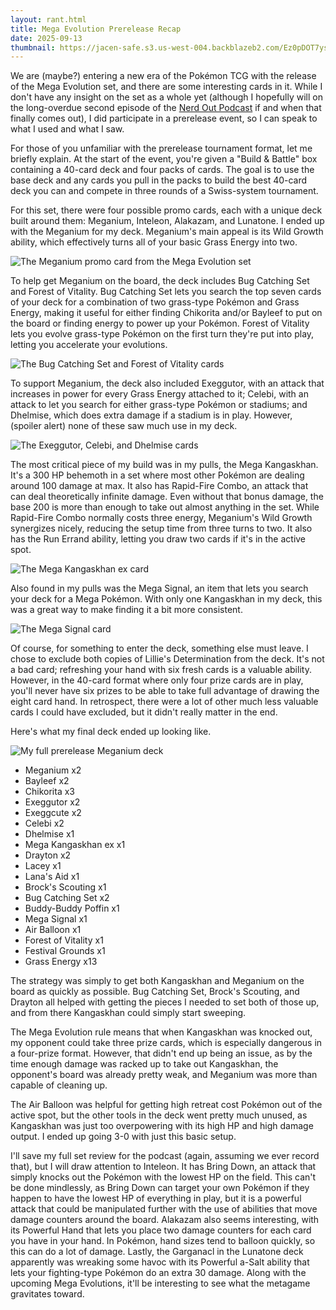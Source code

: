 ```yaml
---
layout: rant.html
title: Mega Evolution Prerelease Recap
date: 2025-09-13
thumbnail: https://jacen-safe.s3.us-west-004.backblazeb2.com/Ez0pDOT7ysRU.png
---
```

We are (maybe?) entering a new era of the Pokémon TCG with the release of the Mega Evolution set, and there are some interesting cards in it. While I don't have any insight on the set as a whole yet (although I hopefully will on the long-overdue second episode of the [Nerd Out Podcast](https://open.spotify.com/show/3LM0nQspxdrBZgllosf9JH) if and when that finally comes out), I did participate in a prerelease event, so I can speak to what I used and what I saw.
<!-- more -->

For those of you unfamiliar with the prerelease tournament format, let me briefly explain. At the start of the event, you're given a "Build & Battle" box containing a 40-card deck and four packs of cards. The goal is to use the base deck and any cards you pull in the packs to build the best 40-card deck you can and compete in three rounds of a Swiss-system tournament.

For this set, there were four possible promo cards, each with a unique deck built around them: Meganium, Inteleon, Alakazam, and Lunatone. I ended up with the Meganium for my deck. Meganium's main appeal is its Wild Growth ability, which effectively turns all of your basic Grass Energy into two.

![The Meganium promo card from the Mega Evolution set](https://jacen-safe.s3.us-west-004.backblazeb2.com/ROnaztkBtjq8.jpg)

To help get Meganium on the board, the deck includes Bug Catching Set and Forest of Vitality. Bug Catching Set lets you search the top seven cards of your deck for a combination of two grass-type Pokémon and Grass Energy, making it useful for either finding Chikorita and/or Bayleef to put on the board or finding energy to power up your Pokémon. Forest of Vitality lets you evolve grass-type Pokémon on the first turn they're put into play, letting you accelerate your evolutions.

![The Bug Catching Set and Forest of Vitality cards](https://jacen-safe.s3.us-west-004.backblazeb2.com/v8Xg4vQcYvnz.jpg)

To support Meganium, the deck also included Exeggutor, with an attack that increases in power for every Grass Energy attached to it; Celebi, with an attack to let you search for either grass-type Pokémon or stadiums; and Dhelmise, which does extra damage if a stadium is in play. However, (spoiler alert) none of these saw much use in my deck.

![The Exeggutor, Celebi, and Dhelmise cards](https://jacen-safe.s3.us-west-004.backblazeb2.com/uj5LdJhtktP9.jpg)

The most critical piece of my build was in my pulls, the Mega Kangaskhan. It's a 300 HP behemoth in a set where most other Pokémon are dealing around 100 damage at max. It also has Rapid-Fire Combo, an attack that can deal theoretically infinite damage. Even without that bonus damage, the base 200 is more than enough to take out almost anything in the set. While Rapid-Fire Combo normally costs three energy, Meganium's Wild Growth synergizes nicely, reducing the setup time from three turns to two. It also has the Run Errand ability, letting you draw two cards if it's in the active spot.

![The Mega Kangaskhan ex card](https://jacen-safe.s3.us-west-004.backblazeb2.com/UcOSxX854w3N.jpg)

Also found in my pulls was the Mega Signal, an item that lets you search your deck for a Mega Pokémon. With only one Kangaskhan in my deck, this was a great way to make finding it a bit more consistent.

![The Mega Signal card](https://jacen-safe.s3.us-west-004.backblazeb2.com/NbfC02I2O8eO.jpg)

Of course, for something to enter the deck, something else must leave. I chose to exclude both copies of Lillie's Determination from the deck. It's not a bad card; refreshing your hand with six fresh cards is a valuable ability. However, in the 40-card format where only four prize cards are in play, you'll never have six prizes to be able to take full advantage of drawing the eight card hand. In retrospect, there were a lot of other much less valuable cards I could have excluded, but it didn't really matter in the end.

Here's what my final deck ended up looking like.

![My full prerelease Meganium deck](https://jacen-safe.s3.us-west-004.backblazeb2.com/HUD6JEyzVz9Y.jpg)

- Meganium x2
- Bayleef x2
- Chikorita x3
- Exeggutor x2
- Exeggcute x2
- Celebi x2
- Dhelmise x1
- Mega Kangaskhan ex x1
- Drayton x2
- Lacey x1
- Lana's Aid x1
- Brock's Scouting x1
- Bug Catching Set x2
- Buddy-Buddy Poffin x1
- Mega Signal x1
- Air Balloon x1
- Forest of Vitality x1
- Festival Grounds x1
- Grass Energy x13

The strategy was simply to get both Kangaskhan and Meganium on the board as quickly as possible. Bug Catching Set, Brock's Scouting, and Drayton all helped with getting the pieces I needed to set both of those up, and from there Kangaskhan could simply start sweeping.

The Mega Evolution rule means that when Kangaskhan was knocked out, my opponent could take three prize cards, which is especially dangerous in a four-prize format. However, that didn't end up being an issue, as by the time enough damage was racked up to take out Kangaskhan, the opponent's board was already pretty weak, and Meganium was more than capable of cleaning up.

The Air Balloon was helpful for getting high retreat cost Pokémon out of the active spot, but the other tools in the deck went pretty much unused, as Kangaskhan was just too overpowering with its high HP and high damage output. I ended up going 3-0 with just this basic setup.

I'll save my full set review for the podcast (again, assuming we ever record that), but I will draw attention to Inteleon. It has Bring Down, an attack that simply knocks out the Pokémon with the lowest HP on the field. This can't be done mindlessly, as Bring Down can target your own Pokémon if they happen to have the lowest HP of everything in play, but it is a powerful attack that could be manipulated further with the use of abilities that move damage counters around the board. Alakazam also seems interesting, with its Powerful Hand that lets you place two damage counters for each card you have in your hand. In Pokémon, hand sizes tend to balloon quickly, so this can do a lot of damage. Lastly, the Garganacl in the Lunatone deck apparently was wreaking some havoc with its Powerful a-Salt ability that lets your fighting-type Pokémon do an extra 30 damage. Along with the upcoming Mega Evolutions, it'll be interesting to see what the metagame gravitates toward.